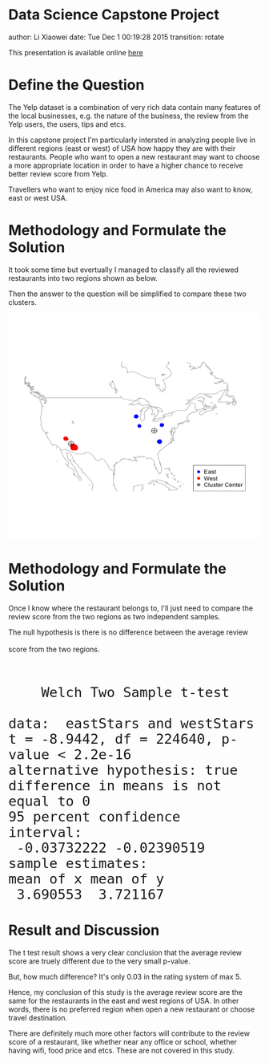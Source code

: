 Data Science Capstone Project
===
author: Li Xiaowei
date: Tue Dec  1 00:19:28 2015
transition: rotate

This presentation is available online [here](http://rpubs.com/lxwvictor/Chapter10Project)

Define the Question
===
The Yelp dataset is a combination of very rich data contain many features of the local businesses, e.g. the nature of the business, the review from the Yelp users, the users, tips and etcs.

In this capstone project I'm particularly intersted in analyzing people live in different regions (east or west) of USA how happy they are with their restaurants. People who want to open a new restaurant may want to choose a more appropriate location in order to have a higher chance to receive better review score from Yelp.

Travellers who want to enjoy nice food in America may also want to know, east or west USA.

Methodology and Formulate the Solution
===
It took some time but evertually I managed to classify all the reviewed restaurants into two regions shown as below.

Then the answer to the question will be simplified to compare these two clusters.

<img src="Chapter10Project-figure/unnamed-chunk-1-1.png" title="plot of chunk unnamed-chunk-1" alt="plot of chunk unnamed-chunk-1" width="800px" height="450px" />

Methodology and Formulate the Solution
===
Once I know where the restaurant belongs to, I'll just need to compare the review score from the two regions as two independent samples.

The null hypothesis is there is no difference between the average review score from the two regions.
<font size=6>

```

	Welch Two Sample t-test

data:  eastStars and westStars
t = -8.9442, df = 224640, p-value < 2.2e-16
alternative hypothesis: true difference in means is not equal to 0
95 percent confidence interval:
 -0.03732222 -0.02390519
sample estimates:
mean of x mean of y 
 3.690553  3.721167 
```
</font>

Result and Discussion
===
The t test result shows a very clear conclusion that the average review score are truely different due to the very small p-value.

But, how much difference? It's only 0.03 in the rating system of max 5.

Hence, my conclusion of this study is the average review score are the same for the restaurants in the east and west regions of USA. In other words, there is no preferred region when open a new restaurant or choose travel destination.

There are definitely much more other factors will contribute to the review score of a restaurant, like whether near any office or school, whether having wifi, food price and etcs. These are not covered in this study.
